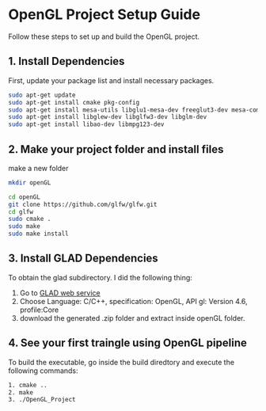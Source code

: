 # OpenGL Project Setup Guide

Follow these steps to set up and build the OpenGL project.

## 1. Install Dependencies

First, update your package list and install necessary packages.

```bash
sudo apt-get update
sudo apt-get install cmake pkg-config
sudo apt-get install mesa-utils libglu1-mesa-dev freeglut3-dev mesa-common-dev
sudo apt-get install libglew-dev libglfw3-dev libglm-dev
sudo apt-get install libao-dev libmpg123-dev
```
## 2. Make your project folder and install files
make a new folder
```bash
mkdir openGL
```
```bash
cd openGL
git clone https://github.com/glfw/glfw.git
cd glfw
sudo cmake .
sudo make
sudo make install
```
## 3. Install GLAD Dependencies
To obtain the glad subdirectory. I did the following thing:
1. Go to [GLAD web service](https://glad.dav1d.de/)
2. Choose Language: C/C++, specification: OpenGL, API gl: Version 4.6, profile:Core
3. download the generated .zip folder and extract inside openGL folder.

## 4. See your first traingle using OpenGL pipeline
To build the executable, go inside the build diredtory and execute the following commands:
```bash
1. cmake ..
2. make
3. ./OpenGL_Project
```
